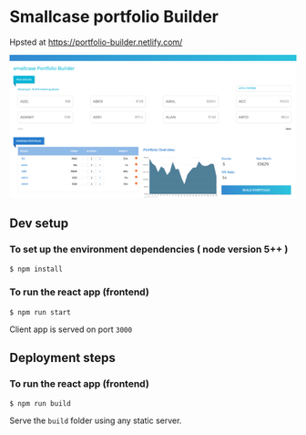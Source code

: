 # Smallcase portfolio Builder

Hpsted at https://portfolio-builder.netlify.com/

![Portfolio Builder Screenshot](./screen.png)

## Dev setup

### To set up the environment dependencies ( node version 5++ )

```
$ npm install
```

### To run the react app (frontend)

```
$ npm run start
```
Client app is served on port `3000`

## Deployment steps

### To run the react app (frontend)

```
$ npm run build
```
Serve the `build` folder using any static server.